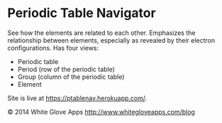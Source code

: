 # Periodic Table Navigator

See how the elements are related to each other. Emphasizes the relationship between elements, especially as revealed by their electron configurations. Has four views:
- Periodic table
- Period (row of the periodic table)
- Group (column of the periodic table)
- Element

Site is live at https://ptablenav.herokuapp.com/.

© 2014 White Glove Apps
http://www.whitegloveapps.com/blog

